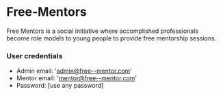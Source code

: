 # Free-Mentors
Free Mentors is a social initiative where accomplished professionals become role models to young people to provide free mentorship sessions.

### User credentials
- Admin email: 'admin@free--mentor.com'
- Mentor email: 'mentor@free--mentor.com'
- Password: [use any password]

